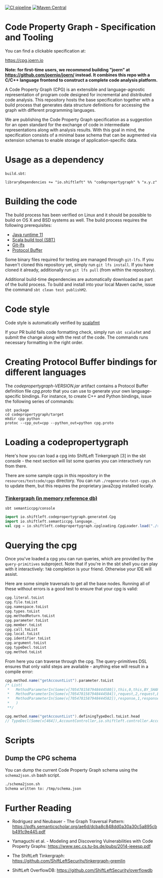 [![CI pipeline](https://github.com/ShiftLeftSecurity/codepropertygraph/actions/workflows/release.yml/badge.svg)](https://github.com/ShiftLeftSecurity/codepropertygraph/actions/workflows/release.yml)
[![Maven Central](https://maven-badges.herokuapp.com/maven-central/io.shiftleft/codepropertygraph_3/badge.svg)](https://maven-badges.herokuapp.com/maven-central/io.shiftleft/codepropertygraph_3)

# Code Property Graph - Specification and Tooling

You can find a clickable specification at:

https://cpg.joern.io

**Note: for first-time users, we recommend building "joern" at https://github.com/joernio/joern/ instead. It combines this repo with a C/C++ language frontend to construct a complete code analysis platform.**

A Code Property Graph (CPG) is an extensible and language-agnostic
representation of program code designed for incremental and
distributed code analysis. This repository hosts the base
specification together with a build process that generates data
structure definitions for accessing the graph with different
programming languages.

We are publishing the Code Property Graph specification as a
suggestion for an open standard for the exchange of code in
intermediate representations along with analysis results. With this
goal in mind, the specification consists of a minimal base schema that
can be augmented via extension schemas to enable storage of
application-specific data.

# Usage as a dependency

`build.sbt`:

```
libraryDependencies += "io.shiftleft" %% "codepropertygraph" % "x.y.z"
```

# Building the code

The build process has been verified on Linux and it should be possible
to build on OS X and BSD systems as well. The build process requires
the following prerequisites:

- [Java runtime 11](http://openjdk.java.net/install/)
- [Scala build tool (SBT)](https://www.scala-sbt.org/)
- [Git-lfs](https://git-lfs.github.com/)
- [Protocol Buffer](https://github.com/protocolbuffers/protobuf/releases)

Some binary files required for testing are managed through `git-lfs`. If you haven't cloned this repository yet, simply run `git lfs install`.
If you have cloned it already, additionally run `git lfs pull` (from within the repository).

Additional build-time dependencies are automatically downloaded as
part of the build process. To build and install into your local Maven
cache, issue the command `sbt clean test publishM2`.

# Code style

Code style is automatically verified by [scalafmt](https://github.com/scalameta/scalafmt)

If your PR build fails code formatting check, simply run `sbt scalafmt` and submit the change along with the rest of the code. The commands runs necessary formatting in the right order.

# Creating Protocol Buffer bindings for different languages

The _codepropertygraph-VERSION.jar_ artifact contains a Protocol Buffer definition file _cpg.proto_ that you
can use to generate your own language-specific bindings. For instance, to create C++ and Python bindings, issue the following series of commands:

```
sbt package
cd codepropertygraph/target
mkdir cpp python
protoc --cpp_out=cpp --python_out=python cpg.proto
```

# Loading a codepropertygraph

Here's how you can load a cpg into ShiftLeft Tinkergraph [3] in the sbt console - the next section will list some queries you can interactively run from there.

There are some sample cpgs in this repository in the `resources/testcode/cpgs` directory.
You can run `./regenerate-test-cpgs.sh` to update them, but this requires the proprietary java2cpg installed locally.

### [Tinkergraph (in memory reference db)](http://tinkerpop.apache.org/docs/current/reference/#tinkergraph-gremlin)

```
sbt semanticcpg/console
```

```scala
import io.shiftleft.codepropertygraph.generated.Cpg
import io.shiftleft.semanticcpg.language._
val cpg = io.shiftleft.codepropertygraph.cpgloading.CpgLoader.load("./resources/testcode/cpgs/hello-shiftleft-0.0.5/cpg.bin.zip")
```

# Querying the cpg

Once you've loaded a cpg you can run queries, which are provided by the `query-primitives` subproject. Note that if you're in the sbt shell you can play with it interactively: `TAB` completion is your friend. Otherwise your IDE will assist.

Here are some simple traversals to get all the base nodes. Running all of these without errors is a good test to ensure that your cpg is valid:

```scala
cpg.literal.toList
cpg.file.toList
cpg.namespace.toList
cpg.types.toList
cpg.methodReturn.toList
cpg.parameter.toList
cpg.member.toList
cpg.call.toList
cpg.local.toList
cpg.identifier.toList
cpg.argument.toList
cpg.typeDecl.toList
cpg.method.toList
```

From here you can traverse through the cpg. The query-primitives DSL ensures that only valid steps are available - anything else will result in a compile error:

```scala
cpg.method.name("getAccountList").parameter.toList
/* List(
 *   MethodParameterIn(Some(v[7054781587948444580]),this,0,this,BY_SHARING,io.shiftleft.controller.AccountController,Some(28),None,None,None),
 *   MethodParameterIn(Some(v[7054781587948444584]),request,2,request,BY_SHARING,javax.servlet.http.HttpServletRequest,Some(28),None,None,None),
 *   MethodParameterIn(Some(v[7054781587948444582]),response,1,response,BY_SHARING,javax.servlet.http.HttpServletResponse,Some(28),None,None,None)
 *   )
 **/

cpg.method.name("getAccountList").definingTypeDecl.toList.head
// TypeDecl(Some(v[464]),AccountController,io.shiftleft.controller.AccountController,false,List(java.lang.Object))
```

# Scripts

## Dump the CPG schema

You can dump the current Code Property Graph schema using the `schema2json.sh`
bash script.

```bash
./schema2json.sh
Schema written to: /tmp/schema.json
```

# Further Reading

- Rodriguez and Neubauer - The Graph Traversal Pattern: https://pdfs.semanticscholar.org/ae6d/dcba8c848dd0a30a30c5a895cbb491c9e445.pdf

- Yamaguchi et al. - Modeling and Discovering Vulnerabilities with Code Property Graphs: https://www.sec.cs.tu-bs.de/pubs/2014-ieeesp.pdf

- The ShiftLeft Tinkergraph: https://github.com/ShiftLeftSecurity/tinkergraph-gremlin

- ShiftLeft OverflowDB: https://github.com/ShiftLeftSecurity/overflowdb
